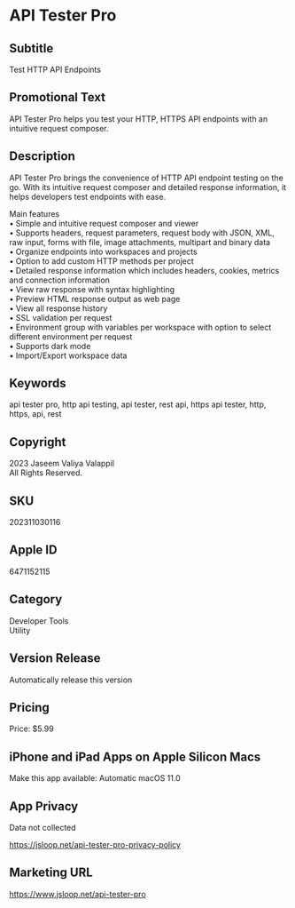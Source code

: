 # API Tester Pro

## Subtitle

Test HTTP API Endpoints

## Promotional Text

API Tester Pro helps you test your HTTP, HTTPS API endpoints with an intuitive request composer.

## Description

API Tester Pro brings the convenience of HTTP API endpoint testing on the go. With its intuitive request composer and detailed response information, it helps developers test endpoints with ease.

Main features  
• Simple and intuitive request composer and viewer  
• Supports headers, request parameters, request body with JSON, XML, raw input, forms with file, image attachments, multipart and binary data  
• Organize endpoints into workspaces and projects  
• Option to add custom HTTP methods per project  
• Detailed response information which includes headers, cookies, metrics and connection information  
• View raw response with syntax highlighting  
• Preview HTML response output as web page  
• View all response history  
• SSL validation per request  
• Environment group with variables per workspace with option to select different environment per request  
• Supports dark mode  
• Import/Export workspace data

## Keywords

api tester pro, http api testing, api tester, rest api, https api tester, http, https, api, rest

## Copyright

2023 Jaseem Valiya Valappil  
All Rights Reserved.

## SKU

202311030116

## Apple ID

6471152115

## Category

Developer Tools  
Utility

## Version Release

Automatically release this version

## Pricing

Price: $5.99

## iPhone and iPad Apps on Apple Silicon Macs

Make this app available: Automatic macOS 11.0

## App Privacy

Data not collected

https://jsloop.net/api-tester-pro-privacy-policy

## Marketing URL

https://www.jsloop.net/api-tester-pro
